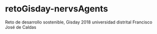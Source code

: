 # retoGisday-nervsAgents
Reto de desarrollo sostenible, Gisday 2018 universidad distrital Francisco José de Caldas
